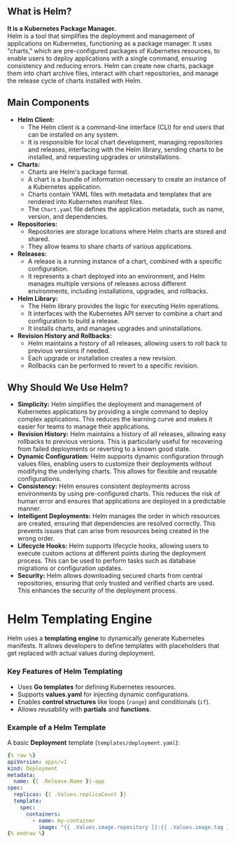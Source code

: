 ## What is Helm?

**It is a Kubernetes Package Manager.** <br>
Helm is a tool that simplifies the deployment and management of applications on Kubernetes, functioning as a package manager. It uses "charts," which are pre-configured packages of Kubernetes resources, to enable users to deploy applications with a single command, ensuring consistency and reducing errors. Helm can create new charts, package them into chart archive files, interact with chart repositories, and manage the release cycle of charts installed with Helm.

## Main Components

- **Helm Client:**
  * The Helm client is a command-line interface (CLI) for end users that can be installed on any system.
  * It is responsible for local chart development, managing repositories and releases, interfacing with the Helm library, sending charts to be installed, and requesting upgrades or uninstallations.
- **Charts:**
  * Charts are Helm's package format.
  * A chart is a bundle of information necessary to create an instance of a Kubernetes application.
  * Charts contain YAML files with metadata and templates that are rendered into Kubernetes manifest files.
  * The `Chart.yaml` file defines the application metadata, such as name, version, and dependencies.
- **Repositories:**
  * Repositories are storage locations where Helm charts are stored and shared.
  * They allow teams to share charts of various applications.
- **Releases:**
  * A release is a running instance of a chart, combined with a specific configuration.
  * It represents a chart deployed into an environment, and Helm manages multiple versions of releases across different environments, including installations, upgrades, and rollbacks.
- **Helm Library:**
  * The Helm library provides the logic for executing Helm operations.
  * It interfaces with the Kubernetes API server to combine a chart and configuration to build a release.
  * It installs charts, and manages upgrades and uninstallations.
- **Revision History and Rollbacks:**
  * Helm maintains a history of all releases, allowing users to roll back to previous versions if needed.
  * Each upgrade or installation creates a new revision.
  * Rollbacks can be performed to revert to a specific revision.

## Why Should We Use Helm?

- **Simplicity:** Helm simplifies the deployment and management of Kubernetes applications by providing a single command to deploy complex applications. This reduces the learning curve and makes it easier for teams to manage their applications.
- **Revision History:** Helm maintains a history of all releases, allowing easy rollbacks to previous versions. This is particularly useful for recovering from failed deployments or reverting to a known good state.
- **Dynamic Configuration:** Helm supports dynamic configuration through values files, enabling users to customize their deployments without modifying the underlying charts. This allows for flexible and reusable configurations.
- **Consistency:** Helm ensures consistent deployments across environments by using pre-configured charts. This reduces the risk of human error and ensures that applications are deployed in a predictable manner.
- **Intelligent Deployments:** Helm manages the order in which resources are created, ensuring that dependencies are resolved correctly. This prevents issues that can arise from resources being created in the wrong order.
- **Lifecycle Hooks:** Helm supports lifecycle hooks, allowing users to execute custom actions at different points during the deployment process. This can be used to perform tasks such as database migrations or configuration updates.
- **Security:** Helm allows downloading secured charts from central repositories, ensuring that only trusted and verified charts are used. This enhances the security of the deployment process.

# Helm Templating Engine

Helm uses a **templating engine** to dynamically generate Kubernetes manifests. It allows developers to define templates with placeholders that get replaced with actual values during deployment.

### Key Features of Helm Templating

- Uses **Go templates** for defining Kubernetes resources.
- Supports **values.yaml** for injecting dynamic configurations.
- Enables **control structures** like loops (`range`) and conditionals (`if`).
- Allows reusability with **partials** and **functions**.

### Example of a Helm Template

A basic **Deployment** template (`templates/deployment.yaml`):

```yaml
{% raw %}
apiVersion: apps/v1
kind: Deployment
metadata:
  name: {{ .Release.Name }}-app
spec:
  replicas: {{ .Values.replicaCount }}
  template:
    spec:
      containers:
        - name: my-container
          image: "{{ .Values.image.repository }}:{{ .Values.image.tag }}"
{% endraw %}
```
